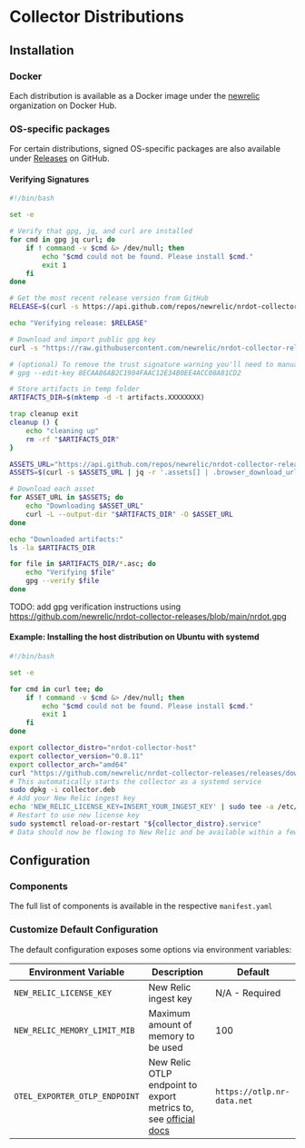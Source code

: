 # Collector Distributions

## Installation

### Docker

Each distribution is available as a Docker image under the [newrelic](https://hub.docker.com/u/newrelic?page=1&search=nrdot-collector) organization on Docker Hub.

### OS-specific packages
For certain distributions, signed OS-specific packages are also available under [Releases](https://github.com/newrelic/opentelemetry-collector-releases/releases) on GitHub.

#### Verifying Signatures

```bash
#!/bin/bash

set -e

# Verify that gpg, jq, and curl are installed
for cmd in gpg jq curl; do
    if ! command -v $cmd &> /dev/null; then
        echo "$cmd could not be found. Please install $cmd."
        exit 1
    fi
done

# Get the most recent release version from GitHub
RELEASE=$(curl -s https://api.github.com/repos/newrelic/nrdot-collector-releases/releases/latest | jq -r '.tag_name')

echo "Verifying release: $RELEASE"

# Download and import public gpg key
curl -s "https://raw.githubusercontent.com/newrelic/nrdot-collector-releases/refs/tags/${RELEASE}/nrdot.gpg" | gpg --import

# (optional) To remove the trust signature warning you'll need to manually trust the key
# gpg --edit-key 8ECAA86AB2C1904FAAC12E34B0EE4ACC08A81CD2

# Store artifacts in temp folder
ARTIFACTS_DIR=$(mktemp -d -t artifacts.XXXXXXXX)

trap cleanup exit
cleanup () {
    echo "cleaning up"
    rm -rf "$ARTIFACTS_DIR"
}

ASSETS_URL="https://api.github.com/repos/newrelic/nrdot-collector-releases/releases/tags/${RELEASE}"
ASSETS=$(curl -s $ASSETS_URL | jq -r '.assets[] | .browser_download_url')

# Download each asset
for ASSET_URL in $ASSETS; do
    echo "Downloading $ASSET_URL"
    curl -L --output-dir "$ARTIFACTS_DIR" -O $ASSET_URL
done

echo "Downloaded artifacts:"
ls -la $ARTIFACTS_DIR

for file in $ARTIFACTS_DIR/*.asc; do
    echo "Verifying $file"
    gpg --verify $file
done
```

TODO: add gpg verification instructions using https://github.com/newrelic/nrdot-collector-releases/blob/main/nrdot.gpg

#### Example: Installing the host distribution on Ubuntu with systemd
```bash
#!/bin/bash

set -e

for cmd in curl tee; do
    if ! command -v $cmd &> /dev/null; then
        echo "$cmd could not be found. Please install $cmd."
        exit 1
    fi
done

export collector_distro="nrdot-collector-host"
export collector_version="0.8.11"
export collector_arch="amd64"
curl "https://github.com/newrelic/nrdot-collector-releases/releases/download/${collector_version}/${collector_distro}_${collector_version}_linux_${collector_arch}.deb" --location --output collector.deb
# This automatically starts the collector as a systemd service
sudo dpkg -i collector.deb
# Add your New Relic ingest key
echo 'NEW_RELIC_LICENSE_KEY=INSERT_YOUR_INGEST_KEY' | sudo tee -a /etc/${collector_distro}/${collector_distro}.conf > /dev/null
# Restart to use new license key
sudo systemctl reload-or-restart "${collector_distro}.service"
# Data should now be flowing to New Relic and be available within a few minutes
```

## Configuration

### Components

The full list of components is available in the respective `manifest.yaml`

### Customize Default Configuration

The default configuration exposes some options via environment variables:

| Environment Variable | Description | Default |
|---|---|---|
| `NEW_RELIC_LICENSE_KEY` | New Relic ingest key | N/A - Required |
| `NEW_RELIC_MEMORY_LIMIT_MIB` | Maximum amount of memory to be used | 100 |
| `OTEL_EXPORTER_OTLP_ENDPOINT` | New Relic OTLP endpoint to export metrics to, see [official docs](https://docs.newrelic.com/docs/opentelemetry/best-practices/opentelemetry-otlp/) | `https://otlp.nr-data.net` |

